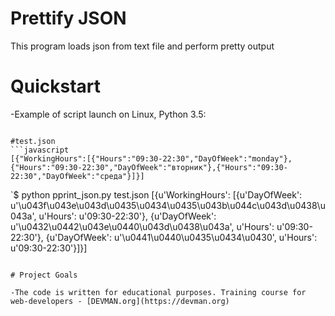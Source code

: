 # Prettify JSON

This program loads json from text file and perform pretty output

# Quickstart

-Example of script launch on Linux, Python 3.5:

```#!bash

#test.json
```javascript
[{"WorkingHours":[{"Hours":"09:30-22:30","DayOfWeek":"monday"},{"Hours":"09:30-22:30","DayOfWeek":"вторник"},{"Hours":"09:30-22:30","DayOfWeek":"среда"}]}]
```

`$ python pprint_json.py test.json
[{u'WorkingHours': [{u'DayOfWeek': u'\u043f\u043e\u043d\u0435\u0434\u0435\u043b\u044c\u043d\u0438\u043a',
                     u'Hours': u'09:30-22:30'},
                    {u'DayOfWeek': u'\u0432\u0442\u043e\u0440\u043d\u0438\u043a',
                     u'Hours': u'09:30-22:30'},
                    {u'DayOfWeek': u'\u0441\u0440\u0435\u0434\u0430',
                     u'Hours': u'09:30-22:30'}]}]

```

# Project Goals

-The code is written for educational purposes. Training course for web-developers - [DEVMAN.org](https://devman.org)
